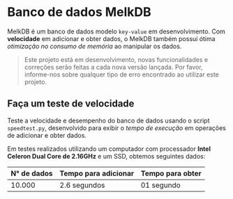 # Banco de dados **MelkDB**

MelkDB é um banco de dados modelo `key-value` em desenvolvimento. Com **velocidade** em adicionar e obter dados, o MelkDB também possui ótima *otimização no consumo de memória* ao manipular os dados.

> Este projeto está em desenvolvimento, novas funcionalidades e correções serão feitas a cada nova versão lançada. Por favor, informe-nos sobre qualquer tipo de erro encontrado ao utilizar este projeto.

## Faça um teste de velocidade

Teste a velocidade e desempenho do banco de dados usando o script `speedtest.py`, desenvolvido para exibir o *tempo de execução* em operações de adicionar e obter dados.

Em testes realizados utilizando um computador com processador **Intel Celeron Dual Core de 2.16GHz** e um SSD, obtemos seguintes dados:

| N° de dados   | Tempo para adicionar | Tempo para obter |
| ------------- | -------------------- | ---------------- |
| 10.000        | 2.6 segundos         | 01 segundo       |